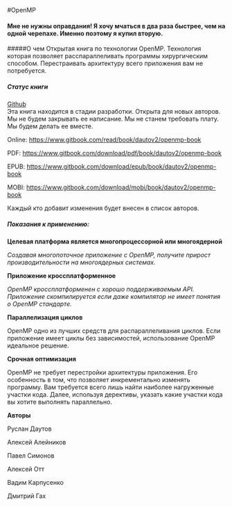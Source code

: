 #OpenMP

#### Мне не нужны оправдания! Я хочу мчаться в два раза быстрее, чем на одной черепахе. Именно поэтому я купил вторую.

#####О чем 
Открытая книга по технологии OpenMP. Технология которая позволяет расспараллеливать программы хирургическим способом. Перестраивать архитектуру всего приложения вам не потребуется.

##### Статус книги
[Github](https://github.com/dautov2/OpenMP-Book)  
Эта книга находится в стадии разработки. Открыта для новых авторов. Мы не будем закрывать ее написание. Мы не станем требовать плату. Мы будем делать ее вместе. 

Online: https://www.gitbook.com/read/book/dautov2/openmp-book

PDF: https://www.gitbook.com/download/pdf/book/dautov2/openmp-book

EPUB: https://www.gitbook.com/download/epub/book/dautov2/openmp-book

MOBI: https://www.gitbook.com/download/mobi/book/dautov2/openmp-book


Каждый кто добавит изменения будет внесен в список авторов. 


##### Показания к применению:


**Целевая платформа является многопроцессорной или многоядерной**

*Создавая многопоточное приложение с OpenMP, получите прирост производительности на многоядерных системах.*

**Приложение кроссплатформенное**

*OpenMP кроссплатформенен с хорошо поддерживаемым API. Приложение скомпилируется если даже компилятор не имеет понятия о OpenMP стандарте.*

**Параллелизация циклов**

OpenMP одно из лучших средств для распараллеливания циклов. Если приложение имеет циклы без зависимостей, использование OpenMP идеальное решение.

**Срочная оптимизация**

OpenMP не требует перестройки архитектуры приложения. Его особенность в том, что позволяет инкрементально изменять программу. Вам требуется всего лишь найти наиболее нагруженные участки кода. Далее, используя дерективы, указать какие участки кода вы хотите выполнять параллельно.



**Авторы**

Руслан Даутов

Алексей Алейников

Павел Симонов

Алексей Отт 

Вадим Карпусенко

Дмитрий Гах

